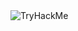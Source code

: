 <html>
  <title> WriteUps </title>
  <body>
    <img src="https://tryhackme-badges.s3.amazonaws.com/Crypt0Wyrm.png" alt="TryHackMe" align="center">
  </body>
  </html>
